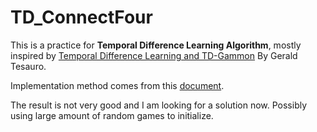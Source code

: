 TD_ConnectFour
==============

This is a practice for **Temporal Difference Learning Algorithm**, mostly inspired by [Temporal Difference Learning and TD-Gammon](http://www.bkgm.com/articles/tesauro/tdl.html) By Gerald Tesauro.

Implementation method comes from this [document](http://modelai.gettysburg.edu/2013/tdgammon/pa4.pdf).

The result is not very good and I am looking for a solution now. Possibly using large amount of random games to initialize.
